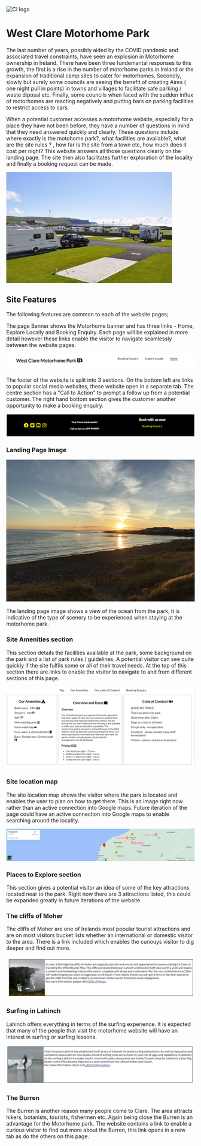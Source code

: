 ![CI logo](https://codeinstitute.s3.amazonaws.com/fullstack/ci_logo_small.png)

# West Clare Motorhome Park
The last number of years, possibly aided by the COVID pandemic and associated travel constraints, have seen an explosion in Motorhome ownership in Ireland. There have been three fundemantal responses to this growth, the first is a rise in the number of motorhome parks in Ireland or the expansion of traditional camp sites to cater for motorhomes. Secondly, slowly but surely some councils are seeing the benefit of creating Aires ( one night pull in points) in towns and villages to facilitate safe parking / waste diposal etc. Finally, some councils when faced with the sudden influx of motorhomes are reacting negatively and putting bars on parking facilities to restrict access to cars.

When a potential customer accesses a motorhome website, especially for a place they have not been before, they have a number of questions in mind that they need answered quickly and clearly. These questions include where exactly is the motohome park?, what facilities are available?, what are the site rules ? , how far is the site from a town etc, how much does it cost per night?  This website answers all those questions clearly on the landing page. The site then also facilitates further exploration of the locality and finally a booking request can be made. 

![This is a picture of the park](assets/images/site.jpg)

## Site Features
The following features are common to each of the website pages;

The page Banner shows the Motorhome banner and has three links - Home, Explore Locally and Booking Enquiry. Each page will be explained in more detail however these links enable the visitor to navigate seamlessly between the website pages.

![Site header, black text on white background](assets/images/banner.png)

The footer of the website is split into 3 sections. On the bottom left are links to popular social media websites, these website open in a separate tab. The centre section has a "Call to Action" to prompt a follow up from a potential customer. The right hand bottom section gives the customer another opportunity to make a booking enquiry. 

![Site header, black text on white background](assets/images/footer.png)

### Landing Page Image

![Landing page main image](assets/images/IMG_2094.jpg)

The landing page image shows a view of the ocean from the park, it is indicative of the type of scenery to be experienced when staying at the motorhome park. 

### Site Amenities section

This section details the facilities available at the park, some background on the park and a list of park rules / guidelines. A potential visitor can see quite quickly if the site fulfils some or all of their travel needs. At the top of this section there are links to enable the visitor to navigate to and from different sections of this page.

![Landing page main image](assets/images/site-amenities.png)

### Site location map

The site location map shows the visitor where the park is located and enables the user to plan on how to get there. This is an image right now rather than an active connection into Google maps. Future iteration of the page could have an active connection into Google maps to enable searching around the locality.

![Landing page main image](assets/images/freagh.PNG)

### Places to Explore section

This section gives a potential visitor an idea of some of the key attractions located near to the park. Right now there are 3 attractions listed, this could be expanded greatly in future iterations of the website.


### The cliffs of Moher
The cliffs of Moher are one of Irelands most popular tourist attractions and are on most visitors bucket lists whether an international or domestic visitor to the area. There is a link included which enables the curiouys visitor to dig deeper and find out more.

![Landing page main image](assets/images/moher-section.png)

### Surfing in Lahinch
Lahinch offers everything in terms of the surfing experience. It is expected that many of the people that visit the motorhome website will have an interest in surfing or surfing lessons.

![Landing page main image](assets/images/lahinch-section.png)

### The Burren
The Burren is another reason many people come to Clare. The area attracts hikers, botanists, tourists, fishermen etc. Again being close the Burren is an advantage for the Motorhome park. The website contains a link to enable a curious visitor to find out more about the Burren, this link opens in a new tab as do the others on this page. 





























